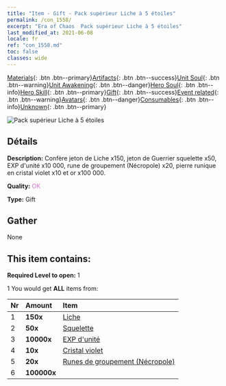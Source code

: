 ```yaml
---
title: "Item - Gift - Pack supérieur Liche à 5 étoiles"
permalink: /con_1558/
excerpt: "Era of Chaos  Pack supérieur Liche à 5 étoiles"
last_modified_at: 2021-06-08
locale: fr
ref: "con_1558.md"
toc: false
classes: wide
---
```

 [Materials](/ItemsFR/){: .btn .btn--primary}[Artifacts](/ItemsFR/Artifacts/){: .btn .btn--success}[Unit Soul](/ItemsFR/UnitSoul/){: .btn .btn--warning}[Unit Awakening](/ItemsFR/UnitAwakening/){: .btn .btn--danger}[Hero Soul](/ItemsFR/HeroSoul/){: .btn .btn--info}[Hero Skill](/ItemsFR/HeroSkill/){: .btn .btn--primary}[Gift](/ItemsFR/Gift/){: .btn .btn--success}[Event related](/ItemsFR/Events/){: .btn .btn--warning}[Avatars](/ItemsFR/Avatars/){: .btn .btn--danger}[Consumables](/ItemsFR/Consumables/){: .btn .btn--info}[Unknown](/ItemsFR/Unknown/){: .btn .btn--primary}

 ![Pack supérieur Liche à 5 étoiles](/images/t/i_907167.png)

## Détails
 **Description:** Confère jeton de Liche x150, jeton de Guerrier squelette x50, EXP d'unité x10 000, rune de groupement (Nécropole) x20, pierre runique en cristal violet x10 et or x100 000.

 **Quality:** <span style="color: #DA70D6">OK</span>

 **Type:** Gift

## Gather

  None

## This item contains:

 **Required Level to open:** 1

 1 You would get **ALL** items  from:

  | Nr | Amount |     Item    |
  |:---|:-------|:------------|
  | 1 |  **150x** | [Liche](/ItemsFR/unt_212/) |  | 
  | 2 |  **50x** | [Squelette](/ItemsFR/unt_208/) |  | 
  | 3 |  **10000x** | [EXP d'unité](/ItemsFR/con_902/) |  | 
  | 4 |  **10x** | [Cristal violet](/ItemsFR/con_720/) |  | 
  | 5 |  **20x** | [Runes de groupement (Nécropole)](/ItemsFR/con_755/) |  | 
  | 6 |  **100000x** | <i class="fas fa-coins"/> |  | 
